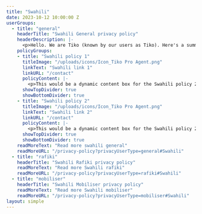 ```yaml
---
title: "Swahili"
date: 2023-10-12 10:00:00 Z
userGroups:
  - title: "general"
    headerTitle: "Swahili General privacy policy"
    headerDescription: |-
      <p>Hello. We are Tiko (known by our users as Tiko). Here's a summary of how we protect your data and respect your privacy.</p>
    policyGroups: 
    - title: "Swahili policy 1"
      titleImage: "/uploads/icons/Icon_Tiko Pro Agent.png"
      linkText: "Swahili link 1"
      linkURL: "/contact"
      policyContent: |-
        <p>This would be a dynamic content box for the Swahili policy 2</p>
      showTopDivider: true
      showBottomDivider: true
    - title: "Swahili policy 2"
      titleImage: "/uploads/icons/Icon_Tiko Pro Agent.png"
      linkText: "Swahili link 2"
      linkURL: "/contact"
      policyContent: |-
        <p>This would be a dynamic content box for the Swahili policy 2</p>
      showTopDivider: true
      showBottomDivider: true
    readMoreText: "Read more swahili general"
    readMoreURL: "/privacy-policy?privacyUserType=general#Swahili"
  - title: "rafiki"
    headerTitle: "Swahili Rafiki privacy policy"
    readMoreText: "Read more Swahili rafiki"
    readMoreURL: "/privacy-policy?privacyUserType=rafiki#Swahili"
  - title: "mobiliser"
    headerTitle: "Swahili Mobiliser privacy policy"
    readMoreText: "Read more Swahili mobiliser"
    readMoreURL: "/privacy-policy?privacyUserType=mobiliser#Swahili"
layout: simple
---
```


